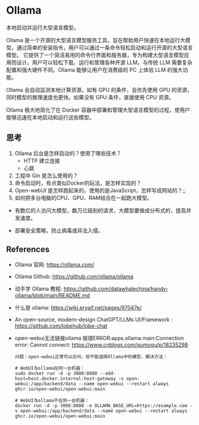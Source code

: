 <!--
 * @Author: JohnJeep
 * @Date: 2024-12-18 16:25:50
 * @LastEditors: JohnJeep
 * @LastEditTime: 2025-03-19 16:17:25
 * @Description: Ollama 学习
 * Copyright (c) 2025 by John Jeep, All Rights Reserved. 
-->

# Ollama

本地启动并运行大型语言模型。

Ollama 是一个开源的大型语言模型服务工具，旨在帮助用户快速在本地运行大模型。通过简单的安装指令，用户可以通过一条命令轻松启动和运行开源的大型语言模型。 它提供了一个简洁易用的命令行界面和服务器，专为构建大型语言模型应用而设计。用户可以轻松下载、运行和管理各种开源 LLM。与传统 LLM 需要复杂配置和强大硬件不同，Ollama 能够让用户在消费级的 PC 上体验 LLM 的强大功能。

Ollama 会自动监测本地计算资源，如有 GPU 的条件，会优先使用 GPU 的资源，同时模型的推理速度也更快。如果没有 GPU 条件，直接使用 CPU 资源。

Ollama 极大地简化了在 Docker 容器中部署和管理大型语言模型的过程，使用户能够迅速在本地启动和运行这些模型。

## 思考

1. Ollama 后台是怎样启动的？使用了哪些技术？
   - HTTP 建立连接
   - 心跳
2. 工程中 Gin 是怎么使用的？
3. 命令启动时，有点类似Docker的玩法，是怎样实现的？
4. Open-webUI 是怎样跑起来的，使用的是JavaScript，怎样写成网站的？;;
5. 如何把多台电脑的CPU、GPU、RAM结合在一起跑大模型。



- 有数亿的人访问大模型，数万亿级别的请求，大模型要做成分布式的，提高并发速度。

- 部署安全策略，防止病毒或非法入侵。

## References

- Ollama 官网: https://ollama.com/

- Ollama Github: https://github.com/ollama/ollama

- 动手学 Ollama 教程: https://github.com/datawhalechina/handy-ollama/blob/main/README.md

- 什么是 ollama: https://wiki.eryajf.net/pages/97047e/

- An open-source, modern-design ChatGPT/LLMs UI/Framework : https://github.com/lobehub/lobe-chat

- open-webui无法链接ollama 报错ERROR:apps.ollama.main:Connection error: Cannot connect: https://www.cnblogs.com/qumogu/p/18235298

  ```
  问题：open-webui正常可以访问，但不能选择Ollama中的模型，解决方法：
  
  # WebUI与ollama在同一台机器：
  sudo docker run -d -p 3000:8080 --add-host=host.docker.internal:host-gateway -v open-webui:/app/backend/data --name open-webui --restart always ghcr.io/open-webui/open-webui:main
  
  # WebUI与ollama不在同一台机器：
  docker run -d -p 3000:8080 -e OLLAMA_BASE_URL=https://example.com -v open-webui:/app/backend/data --name open-webui --restart always ghcr.io/open-webui/open-webui:main
  ```
